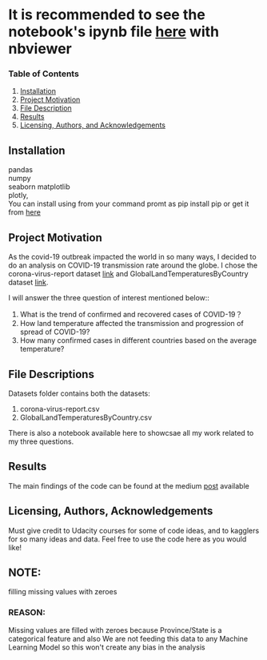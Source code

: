 # It is recommended to see the notebook's ipynb file [here](https://nbviewer.jupyter.org/github/arkebi24/Covid-19-Insights-and-analysis/blob/4cb55e050716fab4eb51b6f7f2789c46fc1378b2/covid-19analysis.ipynb) with nbviewer

### Table of Contents

1. [Installation](#installation)
2. [Project Motivation](#motivation)
3. [File Description](#files)
4. [Results](#results)
5. [Licensing, Authors, and Acknowledgements](#licensing)

## Installation <a name="installation"></a>

pandas  
numpy  
seaborn 
matplotlib  
plotly,  
You can install using from your command promt as pip install pip or get it from [here](https://plotly.com/python/getting-started/)

## Project Motivation<a name="motivation"></a>

As the covid-19 outbreak impacted the world in so many ways, I decided to do an analysis on COVID-19 transmission rate around the globe.
I chose the corona-virus-report dataset [link](https://www.kaggle.com/imdevskp/corona-virus-report/download/2UVx3oPVlnwZT6B0waRH%2Fversions%2FZNvkS4Tonp32fXDmH4sL%2Ffiles%2Fcovid_19_clean_complete.csv?datasetVersionNumber=101) and GlobalLandTemperaturesByCountry dataset [link](https://www.kaggle.com/berkeleyearth/climate-change-earth-surface-temperature-data/download/eM0xChhsTAba4VhLeD2K%2Fversions%2FfgruQrMFEPB6Vq19bCe2%2Ffiles%2FGlobalLandTemperaturesByCountry.csv?datasetVersionNumber=2). 


I will answer the three question of interest mentioned below::

1. What is the trend of confirmed and recovered cases of COVID-19？
2. How land temperature affected the transmission and progression of spread of COVID-19?
3. How many confirmed cases in different countries based on the average temperature? 

## File Descriptions <a name="files"></a>

Datasets folder contains both the datasets:

1. corona-virus-report.csv
2. GlobalLandTemperaturesByCountry.csv

There is also a notebook available here to showcsae all my work related to my three questions.



## Results<a name="results"></a>

The main findings of the code can be found at the medium [post](https://medium.com/@riteshbehera123/covid-19-some-insights-analysis-on-its-transmission-rate-160cf43970fc) available



## Licensing, Authors, Acknowledgements<a name="licensing"></a>

Must give credit to Udacity courses for some of code ideas, and to kagglers for so many ideas and data. Feel free to use the code here as you would like!

## NOTE:
filling missing values with zeroes
 ### REASON: 
  Missing values are filled with zeroes because Province/State is a categorical feature and also
  We are not feeding this data to any Machine Learning Model so this won't create any bias in the analysis

